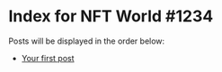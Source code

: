 # Index for NFT World #1234
Posts will be displayed in the order below:

- [Your first post](./001-first.md)

